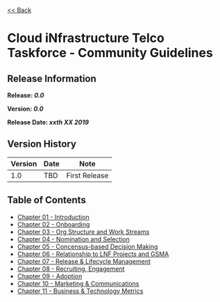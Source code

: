 [<< Back](https://cntt-n.github.io/Anuket/)
# Cloud iNfrastructure Telco Taskforce - Community Guidelines

<!--<p><span style="color: #ff0000;"><strong>** Note:</strong> This is a live (not released) document and is being updated regularly.</span></p>-->

## Release Information
**Release: _0.0_**

**Version: _0.0_**

**Release Date: _xxth XX 2019_**

## Version History

| Version | Date | Note
| --- | --- | --- |
| 1.0 | TBD | First Release|


## Table of Contents
* [Chapter 01 - Introduction](chapters/chapter01.md)
* [Chapter 02 - Onboarding](chapters/chapter02.md)
* [Chapter 03 - Org Structure and Work Streams](chapters/chapter03.md)
* [Chapter 04 - Nomination and Selection](chapters/chapter04.md)
* [Chapter 05 - Concensus-based Decision Making](chapters/chapter05.md)
* [Chapter 06 - Relationship to LNF Projects and GSMA](chapters/chapter06.md)
* [Chapter 07 - Release & Lifecycle Management](chapters/chapter07.md)
* [Chapter 08 - Recruiting, Engagement](chapters/chapter08.md)
* [Chapter 09 - Adoption](chapters/chapter09.md)
* [Chapter 10 - Marketing & Communications](chapters/chapter10.md)
* [Chapter 11 - Business & Technology Metrics](chapters/chapter11.md)
